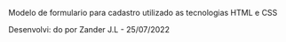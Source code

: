 Modelo de formulario para cadastro utilizado as tecnologias HTML e CSS

Desenvolvi: do por Zander J.L - 25/07/2022